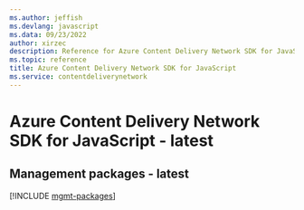 ```yaml
---
ms.author: jeffish
ms.devlang: javascript
ms.data: 09/23/2022
author: xirzec
description: Reference for Azure Content Delivery Network SDK for JavaScript
ms.topic: reference
title: Azure Content Delivery Network SDK for JavaScript
ms.service: contentdeliverynetwork
---
```

# Azure Content Delivery Network SDK for JavaScript - latest

## Management packages - latest
[!INCLUDE [mgmt-packages](content-delivery-network-mgmt-index.md)]
